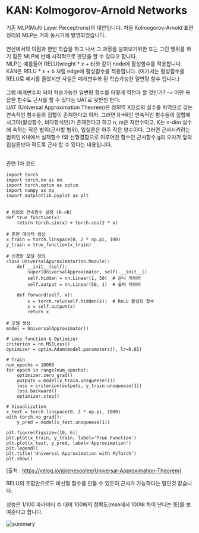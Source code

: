 # KAN: Kolmogorov-Arnold Networks

기존 MLP(Multi Layer Perceptrons)의 대안입니다. 처음 Kolmogorov-Arnold 표현정리와 MLP는 거의 동시기에 발명되었습니다.
<br>
<br>
연산에서의 이점과 한번 학습을 하고 나서 그 과정을 살펴보기위한 또는 그런 행위를 하기 힘든 MLP에 반해 시각적으로 판단을 할 수 있다고 합니다.
<br>
MLP는 예를들어 RELU(wieght * x + b)와 같이 node에 활성함수를 적용합니다.
<br>
KAN은 RELU * x + b 처럼 edge에 활성함수를 적용합니다. (여기서는 활성함수를 RELU로 예시를 들었지만 사실은 매개변수화 된 학습가능한 일변량 함수 입니다.)
<br>
<br>
그럼 배개변수화 되어 학습가능한 일변량 함수를 어떻게 역전파 할 것인가? -> 어떤 복잡한 함수도 근사를 할 수 있다는 UAT로 뒷받침 한다.
<br>
UAT (Universal Approximation Theorem)은 정의역 X으로의 실수를 치역으로 갖는 연속적인 함수들의 집합이 존재한다고 하자. 그러면 R->R인 연속적인 함수들의 집합에 시그마(활성함수, 비다항식인)가 존재한다고 하고
n, m은 자연수이고, K는 n-dim 실수에 속하는 작은 범위(근사할 범위), 입실론은 아주 작은 양수이다.
그러면 근사시키려는 범위인 K내에서 실제함수 f와 선형결합으로 이루어진 함수인 근사함수 g의 오차가 앞의 입실론보다 작도록 근사 할 수 있다는 내용입니다.
<br>
<br>


관련 1차 코드

```
import torch
import torch.nn as nn
import torch.optim as optim
import numpy as np
import matplotlib.pyplot as plt


# 임의의 연속함수 설정 (R->R)
def true_function(x):
    return torch.sin(x) + torch.cos(2 * x)

# 훈련 데이터 생성
x_train = torch.linspace(0, 2 * np.pi, 100)
y_train = true_function(x_train)

# 신경망 모델 정의
class UniversalApproximator(nn.Module):
    def __init__(self):
        super(UniversalApproximator, self).__init__()
        self.hidden = nn.Linear(1, 50)  # 은닉 레이어
        self.output = nn.Linear(50, 1)  # 출력 레이어

    def forward(self, x):
        x = torch.relu(self.hidden(x))  # ReLU 활성화 함수
        x = self.output(x)
        return x

# 모델 생성
model = UniversalApproximator()

# Loss function & Optimizer
criterion = nn.MSELoss()
optimizer = optim.Adam(model.parameters(), lr=0.01)

# Train
num_epochs = 10000
for epoch in range(num_epochs):
    optimizer.zero_grad()
    outputs = model(x_train.unsqueeze(1))
    loss = criterion(outputs, y_train.unsqueeze(1))
    loss.backward()
    optimizer.step()

# Visualization
x_test = torch.linspace(0, 2 * np.pi, 1000)
with torch.no_grad():
    y_pred = model(x_test.unsqueeze(1))

plt.figure(figsize=(10, 6))
plt.plot(x_train, y_train, label='True Function')
plt.plot(x_test, y_pred, label='Approximation')
plt.legend()
plt.title('Universal Approximation with PyTorch')
plt.show()
```
[출처 : https://velog.io/@jenesoolee/Universal-Approximation-Theorem]


RELU의 조합만으로도 비선형 함수를 만들 수 있듯이 근사가 가능하다는 말인것 같습니다.
<br>
<br>
성능은 1/100 파라미터 수 대비 100배의 정확도(mse에서 100배 차이 난다는 뜻)를 보여준다고 합니다.


![summary](https://github.com/926ers/TIL/assets/42092560/547e4cbe-2250-47d7-85ec-5fa791af4b3b)